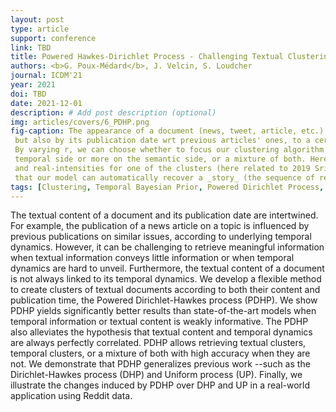 ```yaml
---
layout: post
type: article
support: conference
link: TBD
title: Powered Hawkes-Dirichlet Process - Challenging Textual Clustering using a Flexible Temporal Prior
authors: <b>G. Poux-Médard</b>, J. Velcin, S. Loudcher
journal: ICDM'21
year: 2021
doi: TBD
date: 2021-12-01
description: # Add post description (optional)
img: articles/covers/6_PDHP.png
fig-caption: The appearance of a document (news, tweet, article, etc.) is conditioned by its semantic content, 
 but also by its publication date wrt previous articles' ones, to a certain extent. 
 By varying r, we can choose whether to focus our clustering algorithm more on the 
 temporal side or more on the semantic side, or a mixture of both. Here, we present wordclouds, triggering  kernels  
 and real-intensities for one of the clusters (here related to 2019 Sri Lanka bombings) for various values of r. We say 
 that our model can automatically recover a _story_ (the sequence of related publications and intertwinned their dynamics).
tags: [Clustering, Temporal Bayesian Prior, Powered Dirichlet Process, Hawkes Process, PDP, Dirichlet]
---
```


The textual content of a document and its publication date are intertwined. 
For example, the publication of a news article on a topic is influenced by 
previous publications on similar issues, according to underlying temporal 
dynamics. However, it can be challenging to retrieve meaningful information 
when textual information conveys little information or when temporal dynamics 
are hard to unveil. Furthermore, the textual content of a document is not 
always linked to its temporal dynamics.
We develop a flexible method to create clusters of textual documents 
according to both their content and publication time, the Powered 
Dirichlet-Hawkes process (PDHP). We show PDHP yields significantly 
better results than state-of-the-art models when temporal information 
or textual content is weakly informative. The PDHP also alleviates the 
hypothesis that textual content and temporal dynamics are always perfectly 
correlated. PDHP allows retrieving textual clusters, temporal clusters, 
or a mixture of both with high accuracy when they are not. We demonstrate 
that PDHP generalizes previous work --such as the Dirichlet-Hawkes process 
(DHP) and Uniform process (UP). Finally, we illustrate the changes induced 
by PDHP over DHP and UP in a real-world application using Reddit data.